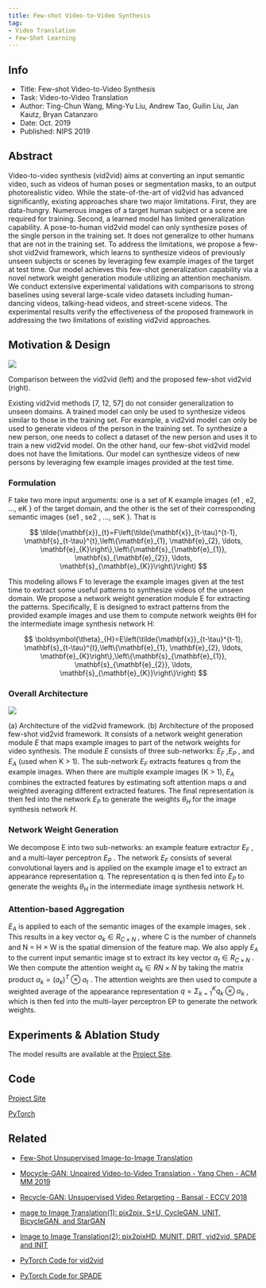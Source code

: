```yaml
---
title: Few-shot Video-to-Video Synthesis
tag:
- Video Translation
- Few-Shot Learning
---
```


## Info

- Title: Few-shot Video-to-Video Synthesis
- Task: Video-to-Video Translation
- Author: Ting-Chun Wang, Ming-Yu Liu, Andrew Tao, Guilin Liu, Jan Kautz, Bryan Catanzaro
- Date: Oct. 2019
- Published: NIPS 2019


## Abstract

Video-to-video synthesis (vid2vid) aims at converting an input semantic video, such as videos of human poses or segmentation masks, to an output photorealistic video. While the state-of-the-art of vid2vid has advanced signiﬁcantly, existing approaches share two major limitations. First, they are data-hungry. Numerous images of a target human subject or a scene are required for training. Second, a learned model has limited generalization capability. A pose-to-human vid2vid model can only synthesize poses of the single person in the training set. It does not generalize to other humans that are not in the training set. To address the limitations, we propose a few-shot vid2vid framework, which learns to synthesize videos of previously unseen subjects or scenes by leveraging few example images of the target at test time. Our model achieves this few-shot generalization capability via a novel network weight generation module utilizing an attention mechanism. We conduct extensive experimental validations with comparisons to strong baselines using several large-scale video datasets including human-dancing videos, talking-head videos, and street-scene videos. The experimental results verify the effectiveness of the proposed framework in addressing the two limitations of existing vid2vid approaches.



## Motivation & Design

![](https://i.imgur.com/ZXnlo03.png)

Comparison between the vid2vid (left) and the proposed few-shot vid2vid (right).

Existing vid2vid methods [7, 12, 57] do not consider generalization to unseen domains. A trained model can only be used to synthesize videos similar to those in the training set. For example, a vid2vid model can only be used to generate videos of the person in the training set. To synthesize a new person, one needs to collect a dataset of the new person and uses it to train a new vid2vid model. On the other hand, our few-shot vid2vid model does not have the limitations. Our model can synthesize videos of new persons by leveraging few example images provided at the test time.


### Formulation

F take two more input arguments: one is a set of K example images {e1 , e2, ..., eK } of the target domain, and the other is the set of their corresponding semantic images {se1 , se2 , ..., seK }. That is

$$
\tilde{\mathbf{x}}_{t}=F\left(\tilde{\mathbf{x}}_{t-\tau}^{t-1}, \mathbf{s}_{t-\tau}^{t},\left\{\mathbf{e}_{1}, \mathbf{e}_{2}, \ldots, \mathbf{e}_{K}\right\},\left\{\mathbf{s}_{\mathbf{e}_{1}}, \mathbf{s}_{\mathbf{e}_{2}}, \ldots, \mathbf{s}_{\mathbf{e}_{K}}\right\}\right)
$$

This modeling allows F to leverage the example images given at the test time to extract some useful patterns to synthesize videos of the unseen domain. We propose a network weight generation module E for extracting the patterns. Specifically, E is designed to extract patterns from the provided example images and use them to compute network weights θH for the intermediate image synthesis network H:

$$
\boldsymbol{\theta}_{H}=E\left(\tilde{\mathbf{x}}_{t-\tau}^{t-1}, \mathbf{s}_{t-\tau}^{t},\left\{\mathbf{e}_{1}, \mathbf{e}_{2}, \ldots, \mathbf{e}_{K}\right\},\left\{\mathbf{s}_{\mathbf{e}_{1}}, \mathbf{s}_{\mathbf{e}_{2}}, \ldots, \mathbf{s}_{\mathbf{e}_{K}}\right\}\right)
$$

### Overall Architecture



![](https://i.imgur.com/jg6BOXn.png)



(a) Architecture of the vid2vid framework. (b) Architecture of the proposed few-shot vid2vid framework. It consists of a network weight generation module $E$ that maps example images to part of the network weights for video synthesis. The module $E$ consists of three sub-networks: $E_F$ ,$E_P$ , and $E_A$ (used when K > 1). The sub-network $E_F$ extracts features q from the example images. When there are multiple example images (K > 1), $E_A$ combines the extracted features by estimating soft attention maps α and weighted averaging different extracted features. The final representation is then fed into the network $E_P$ to generate the weights $\theta_H$ for the image synthesis network $H$.



<script async src="https://pagead2.googlesyndication.com/pagead/js/adsbygoogle.js"></script>
<ins class="adsbygoogle"
     style="display:block; text-align:center;"
     data-ad-layout="in-article"
     data-ad-format="fluid"
     data-ad-client="ca-pub-4466575858054752"
     data-ad-slot="8787986126"></ins>
<script>
     (adsbygoogle = window.adsbygoogle || []).push({});
</script>


### Network Weight Generation

We decompose E into two sub-networks: an example feature extractor $E_F$ , and a multi-layer
perceptron $E_P$ . The network $E_F$ consists of several convolutional layers and is applied on the
example image e1 to extract an appearance representation q. The representation q is then fed into
$E_P$ to generate the weights $θ_H$ in the intermediate image synthesis network H.





### Attention-based Aggregation

$E_A$ is applied to each of the semantic images of the example images, sek . This results in
a key vector $a_k ∈ R_{C×N}$ , where C is the number of channels and N = H × W is the spatial
dimension of the feature map. We also apply $E_A$ to the current input semantic image st to extract its
key vector $a_t ∈ R_{C×N}$ . We then compute the attention weight $α_k ∈ R{N ×N}$ by taking the matrix
product $α_k = (a_k )^T ⊗ a_t$ . The attention weights are then used to compute a weighted average of the
appearance representation $q = \Sigma^{K}_{k=1} q_k ⊗ α_k$ , which is then fed into the multi-layer perceptron EP
to generate the network weights.






## Experiments & Ablation Study



The model results are available at the [Project Site](https://nvlabs.github.io/few-shot-vid2vid/).




## Code

[Project Site](https://nvlabs.github.io/few-shot-vid2vid/)

[PyTorch](https://github.com/NVlabs/few-shot-vid2vid)



## Related

- [Few-Shot Unsupervised Image-to-Image Translation](https://arxivnote.ddlee.cn/2019/10/27/Few-Shot-Unsupervised-Image-to-Image-Translation-ICCV.html)

- [Mocycle-GAN: Unpaired Video-to-Video Translation - Yang Chen - ACM MM 2019](https://arxivnote.ddlee.cn/2019/09/20/Mocycle-GAN-Unpaired-Video-to-Video-Translation-Yang-Chen-ACMMM-2019.html)
- [Recycle-GAN: Unsupervised Video Retargeting - Bansal - ECCV 2018](https://arxivnote.ddlee.cn/2019/09/17/Recycle-GAN-Unsupervised-Video-Retargeting-Bansal-ECCV-2018.html)
- [mage to Image Translation(1): pix2pix, S+U, CycleGAN, UNIT, BicycleGAN, and StarGAN](https://arxivnote.ddlee.cn/2019/08/21/Image-to-image-Translation-pix2pix-CycleGAN-UNIT-BicycleGAN-StarGAN.html)
- [Image to Image Translation(2): pix2pixHD, MUNIT, DRIT, vid2vid, SPADE and INIT](https://arxivnote.ddlee.cn/2019/08/22/Image-to-image-Translation-pix2pixHD-MUNIT-DRIT-vid2vid-SPADE-INIT-FUNIT.html)

- [PyTorch Code for vid2vid](https://cvnote.ddlee.cn/2019/09/06/vid2vid-PyTorch-GitHub.html)

- [PyTorch Code for SPADE](https://cvnote.ddlee.cn/2019/09/14/SPADE-PyTorch-GitHub.html)

